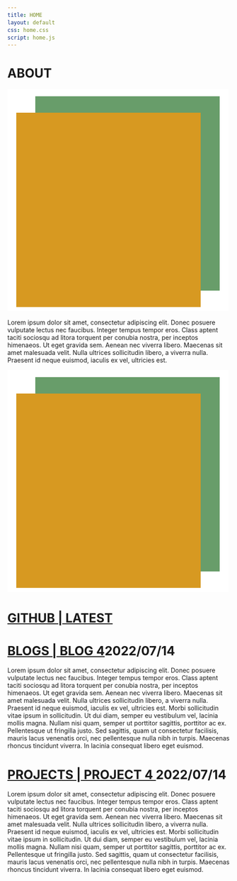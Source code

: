 ```yaml
---
title: HOME
layout: default
css: home.css
script: home.js
---
```

<main>
    <div id="about">
    <h1> ABOUT </h1>
    <img src="/assets/images/squares.png" alt="portrait" id="portraitMobile">
    <p>Lorem ipsum dolor sit amet, consectetur adipiscing elit. Donec posuere vulputate lectus nec faucibus. 
        Integer tempus tempor eros. Class aptent taciti sociosqu ad litora torquent per conubia nostra, per inceptos himenaeos. 
        Ut eget gravida sem. Aenean nec viverra libero. Maecenas sit amet malesuada velit. Nulla ultrices sollicitudin libero, 
        a viverra nulla. Praesent id neque euismod, iaculis ex vel, ultricies est.</p>
    </div>
    <div id="portrait"><img src="/assets/images/squares.png" alt="portrait"></div>
    <div id="repos">
    <h1><a href="https://www.github.com/q0r3y" target="_blank" class="link"> GITHUB | LATEST </a></h1>
    </div>
    <div id="blogSnip">
    <h1><a href="blog.html" class="link">BLOGS | BLOG 4</a><span>2022/07/14</span></h1>
    <p>Lorem ipsum dolor sit amet, consectetur adipiscing elit. Donec posuere vulputate lectus nec faucibus. 
        Integer tempus tempor eros. Class aptent taciti sociosqu ad litora torquent per conubia nostra, per inceptos himenaeos. 
        Ut eget gravida sem. Aenean nec viverra libero. Maecenas sit amet malesuada velit. Nulla ultrices sollicitudin libero, a viverra nulla. 
        Praesent id neque euismod, iaculis ex vel, ultricies est. Morbi sollicitudin vitae ipsum in sollicitudin. 
        Ut dui diam, semper eu vestibulum vel, lacinia mollis magna. Nullam nisi quam, semper ut porttitor sagittis, 
        porttitor ac ex. Pellentesque ut fringilla justo. Sed sagittis, quam ut consectetur facilisis, mauris lacus venenatis orci, 
        nec pellentesque nulla nibh in turpis. Maecenas rhoncus tincidunt viverra. In lacinia consequat libero eget euismod.
    </p>
    </div>
    <div id="projectSnip">
    <h1><a href="projects.html" class="link">PROJECTS | PROJECT 4 </a><span>2022/07/14</span></h1>
    <p>Lorem ipsum dolor sit amet, consectetur adipiscing elit. Donec posuere vulputate lectus nec faucibus. Integer tempus tempor eros. 
        Class aptent taciti sociosqu ad litora torquent per conubia nostra, per inceptos himenaeos. 
        Ut eget gravida sem. Aenean nec viverra libero. Maecenas sit amet malesuada velit. Nulla ultrices sollicitudin libero, 
        a viverra nulla. Praesent id neque euismod, iaculis ex vel, ultricies est. Morbi sollicitudin vitae ipsum in sollicitudin. 
        Ut dui diam, semper eu vestibulum vel, lacinia mollis magna. Nullam nisi quam, semper ut porttitor sagittis, porttitor ac ex. 
        Pellentesque ut fringilla justo. Sed sagittis, quam ut consectetur facilisis, mauris lacus venenatis orci, 
        nec pellentesque nulla nibh in turpis. Maecenas rhoncus tincidunt viverra. In lacinia consequat libero eget euismod.</p>
    </div>
</main>